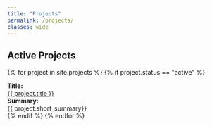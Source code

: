 ```yaml
---
title: "Projects"
permalink: /projects/
classes: wide
---
```

<link rel="stylesheet" href="{{ '/assets/css/custom.css' | relative_url }}">

<h2> Active Projects </h2>

{% for project in site.projects %}
{% if project.status == "active" %}
<div class="project-list">
    <div class="project-item">
    <b>Title:</b><br>
    <a href="{{ project.url }}"> {{ project.title }} </a>
    </div>
    <div class="project-item">  
        <b>Summary:</b><br>
        {{ project.short_summary}}
    </div>
</div>
{% endif %}
{% endfor %}
